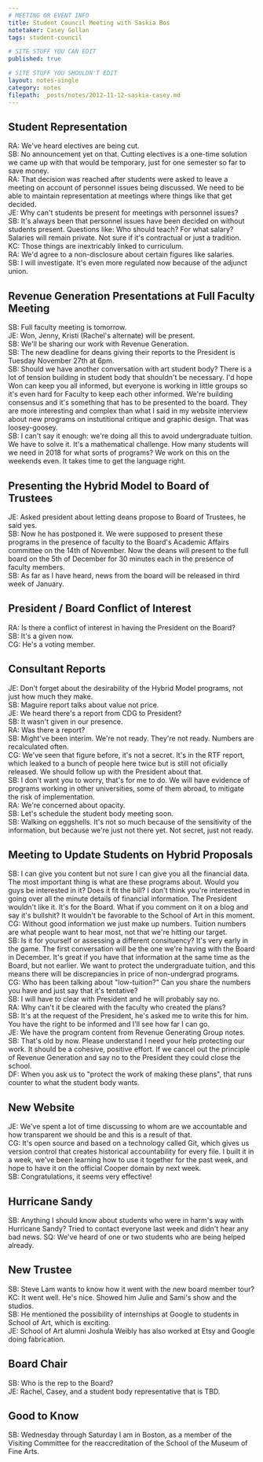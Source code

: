 ```yaml
---
# MEETING OR EVENT INFO
title: Student Council Meeting with Saskia Bos
notetaker: Casey Gollan
tags: student-council

# SITE STUFF YOU CAN EDIT
published: true

# SITE STUFF YOU SHOULDN'T EDIT
layout: notes-single
category: notes
filepath: _posts/notes/2012-11-12-saskia-casey.md
---
```


## Student Representation

RA: We've heard electives are being cut.  
SB: No announcement yet on that. Cutting electives is a one-time solution we came up with that would be temporary, just for one semester so far to save money.  
RA: That decision was reached after students were asked to leave a meeting on account of personnel issues being discussed. We need to be able to maintain representation at meetings where things like that get decided.  
JE: Why can't students be present for meetings with personnel issues?  
SB: It's always been that personnel issues have been decided on without students present. Questions like: Who should teach? For what salary? Salaries will remain private. Not sure if it's contractual or just a tradition.  
KC: Those things are inextricably linked to curriculum.  
RA: We'd agree to a non-disclosure about certain figures like salaries.  
SB: I will investigate. It's even more regulated now because of the adjunct union.  

## Revenue Generation Presentations at Full Faculty Meeting

SB: Full faculty meeting is tomorrow.  
JE: Won, Jenny, Kristi (Rachel's alternate) will be present.  
SB: We'll be sharing our work with Revenue Generation.  
SB: The new deadline for deans giving their reports to the President is Tuesday November 27th at 6pm.  
SB: Should we have another conversation with art student body? There is a lot of tension building in student body that shouldn't be necessary. I'd hope Won can keep you all informed, but everyone is working in little groups so it's even hard for Faculty to keep each other informed. We're building consensus and it's something that has to be presented to the board. They are more interesting and complex than what I said in my website interview about new programs on instutitional critique and graphic design. That was loosey-goosey.  
SB: I can't say it enough: we're doing all this to avoid undergraduate tuition. We have to solve it. It's a mathematical challenge. How many students will we need in 2018 for what sorts of programs? We work on this on the weekends even. It takes time to get the language right.  

## Presenting the Hybrid Model to Board of Trustees

JE: Asked president about letting deans propose to Board of Trustees, he said yes.  
SB: Now he has postponed it. We were supposed to present these programs in the presence of faculty to the Board's Academic Affairs committee on the 14th of November. Now the deans will present to the full board on the 5th of December for 30 minutes each in the presence of faculty members.  
SB: As far as I have heard, news from the board will be released in third week of January.  

## President / Board Conflict of Interest

RA: Is there a conflict of interest in having the President on the Board?  
SB: It's a given now.  
CG: He's a voting member.  

## Consultant Reports

JE: Don't forget about the desirability of the Hybrid Model programs, not just how much they make.  
SB: Maguire report talks about value not price.  
JE: We heard there's a report from CDG to President?  
SB: It wasn't given in our presence.  
RA: Was there a report?  
SB: Might've been interim. We're not ready. They're not ready. Numbers are recalculated often.  
CG: We've seen that figure before, it's not a secret. It's in the RTF report, which leaked to a bunch of people here twice but is still not oficially released. We should follow up with the President about that.  
SB: I don't want you to worry, that's for me to do. We will have evidence of programs working in other universities, some of them abroad, to mitigate the risk of implementation.  
RA: We're concerned about opacity.  
SB: Let's schedule the student body meeting soon.  
SB: Walking on eggshells. It's not so much because of the sensitivity of the information, but because we're just not there yet. Not secret, just not ready.  

## Meeting to Update Students on Hybrid Proposals

SB: I can give you content but not sure I can give you all the financial data. The most important thing is what are these programs about. Would you guys be interested in it? Does it fit the bill?  I don't think you're interested in going over all the minute details of financial information. The President wouldn't like it. It's for the Board. What if you comment on it on a blog and say it's bullshit? It wouldn't be favorable to the School of Art in this moment.  
CG: Without good information we just make up numbers. Tuition numbers are what people want to hear most, not that we're hitting our target.  
SB: Is it for yourself or assessing a different consituency? It's very early in the game. The first conversation will be the one we're having with the Board in December. It's great if you have that information at the same time as the Board, but not earlier. We want to protect the undergraduate tuition, and this means there will be discrepancies in price of non-undergrad programs.  
CG: Who has been talking about "low-tuition?" Can you share the numbers you have and just say that it's tentative?  
SB: I will have to clear with President and he will probably say no.  
RA: Why can't it be cleared with the faculty who created the plans?  
SB: It's at the request of the President, he's asked me to write this for him. You have the right to be informed and I'll see how far I can go.  
JE: We have the program content from Revenue Generating Group notes.  
SB: That's old by now. Please understand I need your help protecting our work. It should be a cohesive, positive effort. If we cancel out the principle of Revenue Generation and say no to the President they could close the school.  
DF: When you ask us to "protect the work of making these plans", that runs counter to what the student body wants.  

## New Website

JE: We've spent a lot of time discussing to whom are we accountable and how transparent we should be and this is a result of that.  
CG: It's open source and based on a technology called Git, which gives us version control that creates historical accountability for every file. I built it in a week, we've been learning how to use it together for the past week, and hope to have it on the official Cooper domain by next week.  
SB: Congratulations, it seems very effective!  

## Hurricane Sandy

SB: Anything I should know about students who were in harm's way with Hurricane Sandy? Tried to contact everyone last week and didn't hear any bad news.
SQ: We've heard of one or two students who are being helped already.

## New Trustee

SB: Steve Lam wants to know how it went with the new board member tour?  
KC: It went well. He's nice. Showed him Julie and Sami's show and the studios.  
SB: He mentioned the possibility of internships at Google to students in School of Art, which is exciting.  
JE: School of Art alumni Joshula Weibly has also worked at Etsy and Google doing fabrication.  

## Board Chair

SB: Who is the rep to the Board?  
JE: Rachel, Casey, and a student body representative that is TBD.  

## Good to Know

SB: Wednesday through Saturday I am in Boston, as a member of the Visiting Committee for the reaccreditation of the School of the Museum of Fine Arts.  